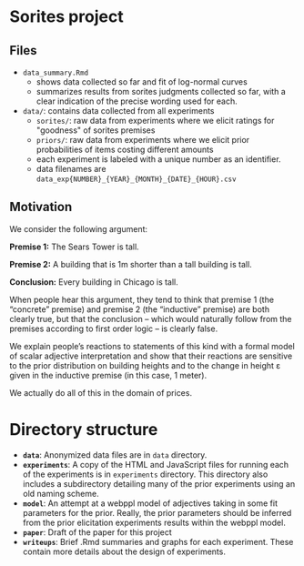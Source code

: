 # Sorites project

## Files

* `data_summary.Rmd`
	- shows data collected so far and fit of log-normal curves
    - summarizes results from sorites judgments collected so far, with a clear indication of the precise wording used for each.
* `data/`: contains data collected from all experiments
	- `sorites/`: raw data from experiments where we elicit ratings for "goodness" of sorites premises
	- `priors/`: raw data from experiments where we elicit prior probabilities of items costing different amounts
	- each experiment is labeled with a unique number as an identifier.
	- data filenames are `data_exp{NUMBER}_{YEAR}_{MONTH}_{DATE}_{HOUR}.csv`

## Motivation

We consider the following argument:

**Premise 1:** The Sears Tower is tall.

**Premise 2:** A building that is 1m shorter than a tall building is tall.

**Conclusion:** Every building in Chicago is tall.

When people hear this argument, they tend to think that premise 1 (the “concrete” premise) and premise 2 (the “inductive”
premise) are both clearly true, but that the conclusion – which would naturally follow from the premises according to first
order logic – is clearly false.

We explain people’s reactions to statements of this kind with a formal model of scalar adjective interpretation and show that their reactions are sensitive to the prior distribution on building heights and to the change in height ε given in the inductive premise (in this case, 1 meter).

We actually do all of this in the domain of prices.

# Directory structure

* **`data`**: Anonymized data files are in `data` directory.
* **`experiments`**: A copy of the HTML and JavaScript files for running each of the experiments is in `experiments` directory. This directory also includes a subdirectory detailing many of the prior experiments using an old naming scheme.
* **`model`**: An attempt at a webppl model of adjectives taking in some fit parameters for the prior. Really, the prior parameters should be inferred from the prior elicitation experiments results within the webppl model.
* **`paper`**: Draft of the paper for this project
* **`writeups`**: Brief .Rmd summaries and graphs for each experiment. These contain more details about the design of experiments.
